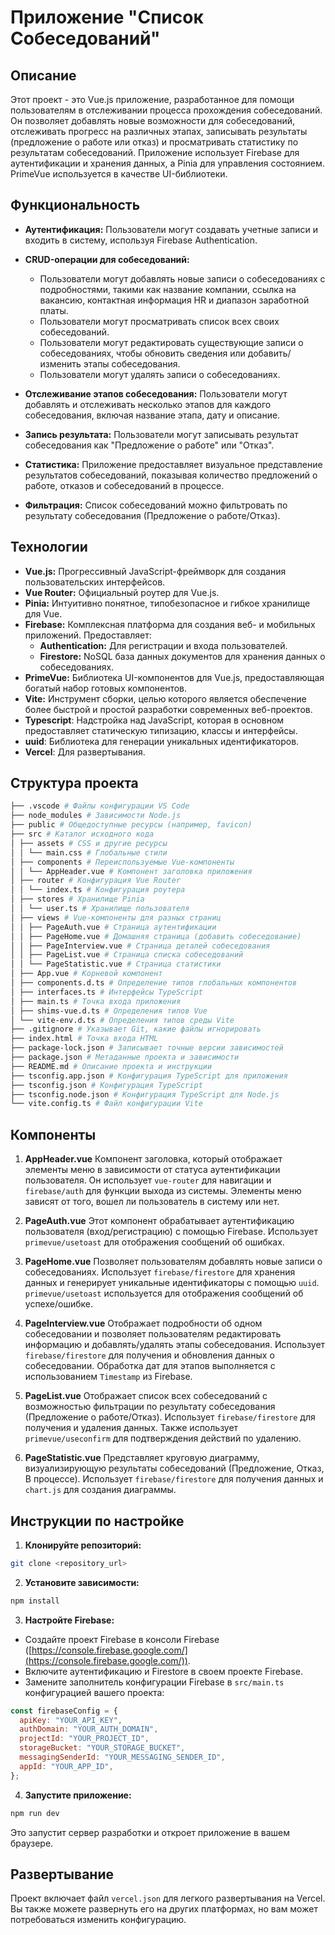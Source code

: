 # Приложение "Список Собеседований"

## Описание

Этот проект - это Vue.js приложение, разработанное для помощи пользователям в отслеживании процесса прохождения собеседований. Он позволяет добавлять новые возможности для собеседований, отслеживать прогресс на различных этапах, записывать результаты (предложение о работе или отказ) и просматривать статистику по результатам собеседований. Приложение использует Firebase для аутентификации и хранения данных, а Pinia для управления состоянием. PrimeVue используется в качестве UI-библиотеки.

## Функциональность

- **Аутентификация:** Пользователи могут создавать учетные записи и входить в систему, используя Firebase Authentication.

- **CRUD-операции для собеседований:**

  - Пользователи могут добавлять новые записи о собеседованиях с подробностями, такими как название компании, ссылка на вакансию, контактная информация HR и диапазон заработной платы.
  - Пользователи могут просматривать список всех своих собеседований.
  - Пользователи могут редактировать существующие записи о собеседованиях, чтобы обновить сведения или добавить/изменить этапы собеседования.
  - Пользователи могут удалять записи о собеседованиях.

- **Отслеживание этапов собеседования:** Пользователи могут добавлять и отслеживать несколько этапов для каждого собеседования, включая название этапа, дату и описание.

- **Запись результата:** Пользователи могут записывать результат собеседования как "Предложение о работе" или "Отказ".

- **Статистика:** Приложение предоставляет визуальное представление результатов собеседований, показывая количество предложений о работе, отказов и собеседований в процессе.

- **Фильтрация:** Список собеседований можно фильтровать по результату собеседования (Предложение о работе/Отказ).

## Технологии

- **Vue.js:** Прогрессивный JavaScript-фреймворк для создания пользовательских интерфейсов.
- **Vue Router:** Официальный роутер для Vue.js.
- **Pinia:** Интуитивно понятное, типобезопасное и гибкое хранилище для Vue.
- **Firebase:** Комплексная платформа для создания веб- и мобильных приложений. Предоставляет:
  - **Authentication:** Для регистрации и входа пользователей.
  - **Firestore:** NoSQL база данных документов для хранения данных о собеседованиях.
- **PrimeVue:** Библиотека UI-компонентов для Vue.js, предоставляющая богатый набор готовых компонентов.
- **Vite:** Инструмент сборки, целью которого является обеспечение более быстрой и простой разработки современных веб-проектов.
- **Typescript**: Надстройка над JavaScript, которая в основном предоставляет статическую типизацию, классы и интерфейсы.
- **uuid**: Библиотека для генерации уникальных идентификаторов.
- **Vercel**: Для развертывания.

## Структура проекта

```bash
├── .vscode # Файлы конфигурации VS Code
├── node_modules # Зависимости Node.js
├── public # Общедоступные ресурсы (например, favicon)
├── src # Каталог исходного кода
│ ├── assets # CSS и другие ресурсы
│ │ └── main.css # Глобальные стили
│ ├── components # Переиспользуемые Vue-компоненты
│ │ └── AppHeader.vue # Компонент заголовка приложения
│ ├── router # Конфигурация Vue Router
│ │ └── index.ts # Конфигурация роутера
│ ├── stores # Хранилище Pinia
│ │ └── user.ts # Хранилище пользователя
│ ├── views # Vue-компоненты для разных страниц
│ │ ├── PageAuth.vue # Страница аутентификации
│ │ ├── PageHome.vue # Домашняя страница (добавить собеседование)
│ │ ├── PageInterview.vue # Страница деталей собеседования
│ │ ├── PageList.vue # Страница списка собеседований
│ │ └── PageStatistic.vue # Страница статистики
│ ├── App.vue # Корневой компонент
│ ├── components.d.ts # Определение типов глобальных компонентов
│ ├── interfaces.ts # Интерфейсы TypeScript
│ ├── main.ts # Точка входа приложения
│ ├── shims-vue.d.ts # Определения типов Vue
│ └── vite-env.d.ts # Определения типов среды Vite
├── .gitignore # Указывает Git, какие файлы игнорировать
├── index.html # Точка входа HTML
├── package-lock.json # Записывает точные версии зависимостей
├── package.json # Метаданные проекта и зависимости
├── README.md # Описание проекта и инструкции
├── tsconfig.app.json # Конфигурация TypeScript для приложения
├── tsconfig.json # Конфигурация TypeScript
├── tsconfig.node.json # Конфигурация TypeScript для Node.js
└── vite.config.ts # Файл конфигурации Vite
```

## Компоненты

1. **AppHeader.vue**
   Компонент заголовка, который отображает элементы меню в зависимости от статуса аутентификации пользователя. Он использует `vue-router` для навигации и `firebase/auth` для функции выхода из системы. Элементы меню зависят от того, вошел ли пользователь в систему или нет.

2. **PageAuth.vue**
   Этот компонент обрабатывает аутентификацию пользователя (вход/регистрацию) с помощью Firebase. Использует `primevue/usetoast` для отображения сообщений об ошибках.

3. **PageHome.vue**
   Позволяет пользователям добавлять новые записи о собеседованиях. Использует `firebase/firestore` для хранения данных и генерирует уникальные идентификаторы с помощью `uuid`. `primevue/usetoast` используется для отображения сообщений об успехе/ошибке.

4. **PageInterview.vue**
   Отображает подробности об одном собеседовании и позволяет пользователям редактировать информацию и добавлять/удалять этапы собеседования. Использует `firebase/firestore` для получения и обновления данных о собеседовании. Обработка дат для этапов выполняется с использованием `Timestamp` из Firebase.

5. **PageList.vue**
   Отображает список всех собеседований с возможностью фильтрации по результату собеседования (Предложение о работе/Отказ). Использует `firebase/firestore` для получения и удаления данных. Также использует `primevue/useconfirm` для подтверждения действий по удалению.

6. **PageStatistic.vue**
   Представляет круговую диаграмму, визуализирующую результаты собеседований (Предложение, Отказ, В процессе). Использует `firebase/firestore` для получения данных и `chart.js` для создания диаграммы.

## Инструкции по настройке

1.  **Клонируйте репозиторий:**

```bash
git clone <repository_url>
```

2.  **Установите зависимости:**

```bash
npm install
```

3.  **Настройте Firebase:**

- Создайте проект Firebase в консоли Firebase ([https://console.firebase.google.com/](https://console.firebase.google.com/)).
- Включите аутентификацию и Firestore в своем проекте Firebase.
- Замените заполнитель конфигурации Firebase в `src/main.ts` конфигурацией вашего проекта:

```javascript
const firebaseConfig = {
  apiKey: "YOUR_API_KEY",
  authDomain: "YOUR_AUTH_DOMAIN",
  projectId: "YOUR_PROJECT_ID",
  storageBucket: "YOUR_STORAGE_BUCKET",
  messagingSenderId: "YOUR_MESSAGING_SENDER_ID",
  appId: "YOUR_APP_ID",
};
```

4.  **Запустите приложение:**

```bash
npm run dev
```

Это запустит сервер разработки и откроет приложение в вашем браузере.

## Развертывание

Проект включает файл `vercel.json` для легкого развертывания на Vercel. Вы также можете развернуть его на других платформах, но вам может потребоваться изменить конфигурацию.
